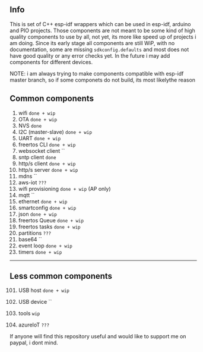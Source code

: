 ## Info
This is set of C++ esp-idf wrappers which can be used in esp-idf, arduino and PIO projects.
Those components are not meant to be some kind of high quality components to use by all, not yet, its more like speed up of projects i am doing.
Since its early stage all components are still WiP, with no documentation, some are missing `sdkconfig.defaults` and most does not have good quality or any error checks yet.
In the future i may add components for different devices.

NOTE: i am always trying to make components compatible with esp-idf master branch, so if some componets do not build, its most likelythe reason

## Common components

1. wifi                 `done + wip`
2. OTA                  `done + wip`
3. NVS                  `done`
4. I2C (master-slave)   `done + wip`
5. UART                 `done + wip`
6. freertos CLI         `done + wip`
7. websocket client     ``
8. sntp client          `done`
9. http/s client        `done + wip`
10. http/s server       `done + wip`
11. mdns                ``
12. aws-iot             `???`
13. wifi provisioning   `done + wip` (AP only)
14. mqtt                ``
15. ethernet            `done + wip`
16. smartconfig         `done + wip`
17. json                `done + wip`
18. freertos Queue      `done + wip`
19. freertos tasks      `done + wip`
20. partitions          `???`
21. base64              ``
22. event loop          `done + wip`
23. timers              `done + wip`



---

## Less common components
101. USB host            `done + wip`
102. USB device          ``
103. tools               `wip` 

1001. azureIoT            `???`



If anyone will find this repository useful and would like to support me on paypal, i dont mind.
